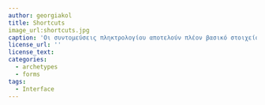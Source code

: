 ```yaml
---
author: georgiakol
title: Shortcuts
image_url:shortcuts.jpg
caption: 'Οι συντομεύσεις πληκτρολογίου αποτελούν πλέον βασικό στοιχείο της καθημερινής αλληλεπίδρασης με τον υπολογιστή. Χρησιμοποιούνται σε όλα τα λειτουργικά συστήματα και σε όλες τις εφαρμογές λογισμικού όπως αυτές των social media όπου η ταχύτητα στην πληκτρολόγηση αποτελεί ζητούμενο.'
license_url: ''
license_text:
categories:
  - archetypes
  - forms
tags:
  - Interface   
---
```

